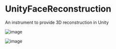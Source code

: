 # UnityFaceReconstruction
 An instrument to provide 3D reconstruction in Unity
 
![image](https://github.com/niknik24/UnityFaceReconstruction/assets/64371527/6838919c-68e9-444a-aff0-80bff0bc0f19)

![image](https://github.com/niknik24/UnityFaceReconstruction/assets/64371527/230f2e88-4e5c-4f13-af09-ddcee7ef2aee)
